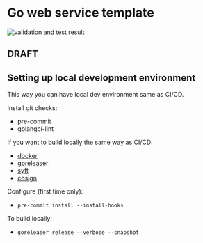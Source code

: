 # Go web service template

![validation and test result](https://github.com/giantswarm/devplatform-template-go-service/actions/workflows/validate-test.yaml/badge.svg?event=push)

## DRAFT

## Setting up local development environment

This way you can have local dev environment same as CI/CD.

Install git checks:

- pre-commit
- golangci-lint

If you want to build locally the same way as CI/CD:

- [docker](https://www.docker.com/products/docker-desktop/)
- [goreleaser](https://goreleaser.com/)
- [syft](https://github.com/anchore/syft)
- [cosign](https://github.com/sigstore/cosign)

Configure (first time only):

- `pre-commit install --install-hooks`

To build locally:

- `goreleaser release --verbose --snapshot`
